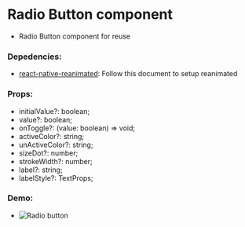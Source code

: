 # Radio Button component
 - Radio Button component for reuse

### Depedencies: 
 - [react-native-reanimated](https://docs.swmansion.com/react-native-reanimated/docs/fundamentals/getting-started/): Follow this document to setup reanimated

### Props:
 - initialValue?: boolean;
 - value?: boolean;
 - onToggle?: (value: boolean) => void;
 - activeColor?: string;
 - unActiveColor?: string;
 - sizeDot?: number;
 - strokeWidth?: number;
 - label?: string;
 - labelStyle?: TextProps;

### Demo:
 - ![Radio button](https://i.imgur.com/ioV27yY.gif)
 